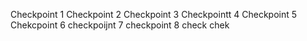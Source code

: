 Checkpoint 1
Checkpoint 2
Checkpoint 3
Checkpointt 4
Checkpoint 5
Chekcpoint 6
checkpoijnt 7
checkpoint 8
check
chek
